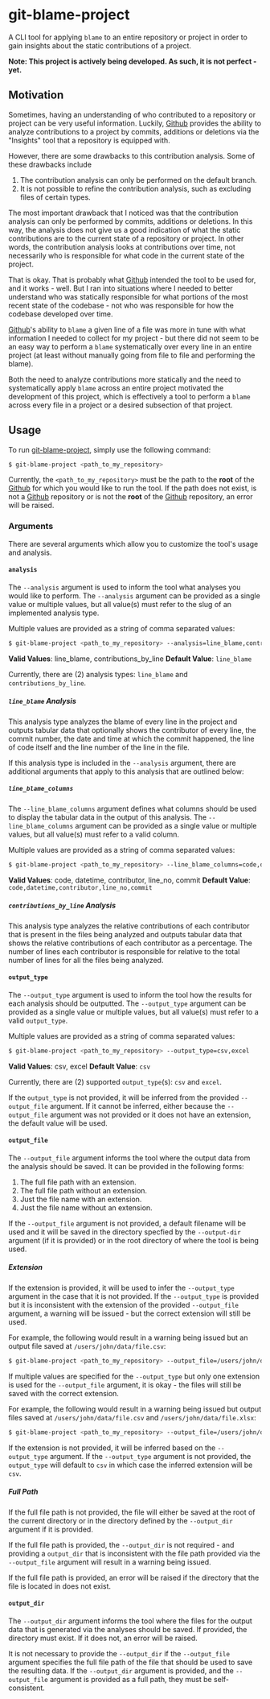 # git-blame-project

A CLI tool for applying `blame` to an entire repository or project in order to
gain insights about the static contributions of a project.

**Note: This project is actively being developed.  As such, it is not perfect - yet.**

## Motivation

Sometimes, having an understanding of who contributed to a repository or project
can be very useful information.  Luckily, [Github](https://github.com/) provides
the ability to analyze contributions to a project by commits, additions or
deletions via the "Insights" tool that a repository is equipped with.

However, there are some drawbacks to this contribution analysis.  Some of these
drawbacks include

1.  The contribution analysis can only be performed on the default branch.
2.  It is not possible to refine the contribution analysis, such as excluding
    files of certain types.

The most important drawback that I noticed was that the contribution analysis
can only be performed by commits, additions or deletions.  In this way, the
analysis does not give us a good indication of what the static contributions are
to the current state of a repository or project.  In other words, the contribution
analysis looks at contributions over time, not necessarily who is responsible for
what code in the current state of the project.

That is okay.  That is probably what [Github](https://github.com/) intended the
tool to be used for, and it works - well.  But I ran into situations where I
needed to better understand who was statically responsible for what portions of
the most recent state of the codebase - not who was responsible for how the
codebase developed over time.

[Github](https://github.com/)'s ability to `blame` a given line of a file was
more in tune with what information I needed to collect for my project - but
there did not seem to be an easy way to perform a `blame` systematically over
every line in an entire project (at least without manually going from file to
file and performing the blame).

Both the need to analyze contributions more statically and the need to
systematically apply `blame` across an entire project motivated the development
of this project, which is effectively a tool to perform a `blame` across every
file in a project or a desired subsection of that project.

## Usage

To run [git-blame-project](https://github.com/nickmflorin/git-blame-project),
simply use the following command:

```bash
$ git-blame-project <path_to_my_repository>
```

Currently, the `<path_to_my_repository>` must be the path to the **root** of the
[Github](https://github.com/) for which you would like to run the tool.  If the
path does not exist, is not a [Github](https://github.com/) repository or is
not the **root** of the [Github](https://github.com/) repository, an error
will be raised.

### Arguments

There are several arguments which allow you to customize the tool's usage
and analysis.

#### `analysis`

The `--analysis` argument is used to inform the tool what analyses you would
like to perform.  The `--analysis` argument can be provided as a single value or
multiple values, but all value(s) must refer to the slug of an implemented
analysis type.

Multiple values are provided as a string of comma separated values:

```bash
$ git-blame-project <path_to_my_repository> --analysis=line_blame,contributions_by_line
```

**Valid Values**: line_blame, contributions_by_line
**Default Value**: `line_blame`

Currently, there are (2) analysis types: `line_blame` and `contributions_by_line`.

##### `line_blame` Analysis

This analysis type analyzes the blame of every line in the project and outputs
tabular data that optionally shows the contributor of every line, the commit
number, the date and time at which the commit happened, the line of code itself
and the line number of the line in the file.

If this analysis type is included in the `--analysis` argument, there are
additional arguments that apply to this analysis that are outlined below:

##### `line_blame_columns`

The `--line_blame_columns` argument defines what columns should be used to
display the tabular data in the output of this analysis.  The
`--line_blame_columns` argument can be provided as a single value or multiple
values, but all value(s) must refer to a valid column.

Multiple values are provided as a string of comma separated values:

```bash
$ git-blame-project <path_to_my_repository> --line_blame_columns=code,datetime
```

**Valid Values**: code, datetime, contributor, line_no, commit
**Default Value**: `code,datetime,contributor,line_no,commit`

##### `contributions_by_line` Analysis

This analysis type analyzes the relative contributions of each contributor that
is present in the files being analyzed and outputs tabular data that shows
the relative contributions of each contributor as a percentage.  The number of
lines each contributor is responsible for relative to the total number of lines
for all the files being analyzed.

#### `output_type`

The `--output_type` argument is used to inform the tool how the results for
each analysis should be outputted.  The `--output_type` argument can be provided
as a single value or multiple values, but all value(s) must refer to a valid
`output_type`.

Multiple values are provided as a string of comma separated values:

```bash
$ git-blame-project <path_to_my_repository> --output_type=csv,excel
```

**Valid Values**: csv, excel
**Default Value**: `csv`

Currently, there are (2) supported `output_type`(s): `csv` and `excel`.

If the `output_type` is not provided, it will be inferred from the provided
`--output_file` argument.  If it cannot be inferred, either because the
`--output_file` argument was not provided or it does not have an extension,
the default value will be used.

#### `output_file`

The `--output_file` argument informs the tool where the output data from the
analysis should be saved.  It can be provided in the following forms:

1. The full file path with an extension.
2. The full file path without an extension.
3. Just the file name with an extension.
4. Just the file name without an extension.

If the `--output_file` argument is not provided, a default filename will be
used and it will be saved in the directory specfied by the `--output-dir`
argument (if it is provided) or in the root directory of where the tool is
being used.

##### Extension

If the extension is provided, it will be used to infer the `--output_type`
argument in the case that it is not provided.  If the `--output_type` is provided
but it is inconsistent with the extension of the provided `--output_file`
argument, a warning will be issued - but the correct extension will still be
used.

For example, the following would result in a warning being issued but an
output file saved at `/users/john/data/file.csv`:

```bash
$ git-blame-project <path_to_my_repository> --output_file=/users/john/data/file.xlsx --output_type=csv
```

If multiple values are specified for the `--output_type` but only one extension
is used for the `--output_file` argument, it is okay - the files will still
be saved with the correct extension.

For example, the following would result in a warning being issued but
output files saved at `/users/john/data/file.csv` and `/users/john/data/file.xlsx`:

```bash
$ git-blame-project <path_to_my_repository> --output_file=/users/john/data/file.xlsx --output_type=csv,excel
```

If the extension is not provided, it will be inferred based on the `--output_type`
argument.  If the `--output_type` argument is not provided, the `output_type` will
default to `csv` in which case the inferred extension will be `csv`.

##### Full Path

If the full file path is not provided, the file will either be saved at
the root of the current directory or in the directory defined by the
`--output_dir` argument if it is provided.

If the full file path is provided, the `--output_dir` is not required - and
providing a `output_dir` that is inconsistent with the file path provided via
the `--output_file` argument will result in a warning being issued.

If the full file path is provided, an error will be raised if the directory
that the file is located in does not exist.

#### `output_dir`

The `--output_dir` argument informs the tool where the files for the output
data that is generated via the analyses should be saved.  If provided, the
directory must exist.  If it does not, an error will be raised.

It is not necessary to provide the `--output_dir` if the `--output_file`
argument specifies the full file path of the file that should be used to
save the resulting data.  If the `--output_dir` argument is provided, and the
`--output_file` argument is provided as a full path, they must be self-consistent.
